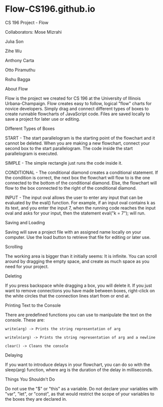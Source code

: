# Flow-CS196.github.io
CS 196 Project - Flow

Collaborators:
Mose Mizrahi

Julıa Son

Zihe Wu

Anthony Carta

Otto Piramuthu

Rıshu Bagga

About Flow

  Flow is the project we created for CS 196 at the University of Illinois Urbana-Champaign. Flow creates easy to follow, logical "flow" charts for novice developers. Simply drag and connect different types of boxes to create runnable flowcharts of JavaScript code. Files are saved locally to save a project for later use or editing. 

Different Types of Boxes

START - The start parallelogram is the starting point of the flowchart and it cannot be deleted. When you are making a new flowchart, connect your second box to the start parallelogram. The code inside the start parallelogram is executed.

SIMPLE - The simple rectangle just runs the code inside it.

CONDITIONAL - The conditional diamond creates a conditional statement. If the condition is correct, the next box the flowchart will flow to is the one connected to the bottom of the conditional diamond. Else, the flowchart will flow to the box connected to the right of the conditional diamond.

INPUT - The input oval allows the user to enter any input that can be evaluated by the eval() function. For example, if an input oval contains k as its text, and you enter the input 7, when the running code reaches the input oval and asks for your input, then the statement eval("k = 7"); will run.

Saving and Loading

  Saving will save a project file with an assigned name locally on your computer. Use the load button to retrieve that file for editing or later use.
  
Scrolling

  The working area is bigger than it initially seems: It is infinite. You can scroll around by dragging the empty space, and create as much space as you need for your project.
  
Deleting

  If you press backspace while dragging a box, you will delete it. If you just want to remove connections you have made between boxes, right-click on the white circles that the connection lines start from or end at.
  
Printing Text to the Console

  There are predefined functions you can use to manipulate the text on the console. These are:
  
    write(arg) -> Prints the string representation of arg
    
    writeln(arg) -> Prints the string representation of arg and a newline
    
    clear() -> Cleans the console

Delaying

  If you want to introduce delays in your flowchart, you can do so with the sleep(arg) function, where arg is the duration of the delay in milliseconds.
  
Things You Shouldn't Do

  Do not use the "$" or "this" as a variable.
  Do not declare your variables with "var", "let", or "const", as that would restrict the scope of your variables to the boxes they are declared in.
  
